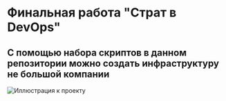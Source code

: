 
#  Финальная работа "Страт в DevOps"
## С помощью набора скриптов в данном репозитории можно создать инфраструктуру не большой компании
![Иллюстрация к проекту](https://github.com/filatof/nanocorpinfra/blob/main/images/infra.png)
